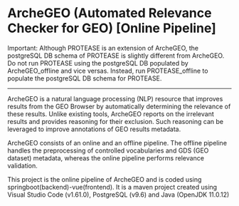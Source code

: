 # ArcheGEO (Automated Relevance Checker for GEO) [Online Pipeline]

Important: Although PROTEASE is an extension of ArcheGEO, the postgreSQL DB schema of PROTEASE is slightly different from ArcheGEO. Do not run PROTEASE using the postgreSQL DB populated by ArcheGEO_offline and vice versas. Instead, run PROTEASE_offline to populate the postgreSQL DB schema for PROTEASE.
___________________________________________________________________________________________________________________________________

ArcheGEO is a natural language processing (NLP) resource that improves results from the GEO Browser by automatically determining the relevance of these results. Unlike existing tools, ArcheGEO reports on the irrelevant results and provides reasoning for their exclusion. Such reasoning can be leveraged to improve annotations of GEO results metadata. 

ArcheGEO consists of an online and an offline pipeline. The offline pipeline handles the preprocessing of controlled vocabularies and GDS (GEO dataset) metadata, whereas the online pipeline performs relevance validation. 

This project is the online pipeline of ArcheGEO and is coded using springboot(backend)-vue(frontend). 
It is a maven project created using Visual Studio Code (v1.61.0), PostgreSQL (v9.6) and Java (OpenJDK 11.0.12)
